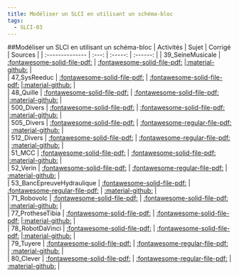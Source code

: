 ```yaml
---
title: Modéliser un SLCI en utilisant un schéma-bloc 
tags:
  - SLCI-03
---
```

[comment]: <> (Généré automatiquement par make_all_activites.py, creation_fichiers_activites)

##Modéliser un SLCI en utilisant un schéma-bloc 
| Activités | Sujet | Corrigé | Sources  | 
| :-------------- | :---: | :-----: | :------: | 
| 39_SeineMusicale | [:fontawesome-solid-file-pdf:](https://xpessoles-cpge.fr/pdf/SLCI-03_39_SeineMusicale_Sujet.pdf) | [:fontawesome-solid-file-pdf:](https://xpessoles-cpge.fr/pdf/SLCI-03_39_SeineMusicale_Corrige.pdf) |[:material-github:](https://github.com/xpessoles/PSI_ExercicesCompetences/tree/main//39_SeineMusicale) |  
| 47_SysReeduc | [:fontawesome-solid-file-pdf:](https://xpessoles-cpge.fr/pdf/SLCI-03_47_SysReeduc_Sujet.pdf) | [:fontawesome-solid-file-pdf:](https://xpessoles-cpge.fr/pdf/SLCI-03_47_SysReeduc_Corrige.pdf) |[:material-github:](https://github.com/xpessoles/PSI_ExercicesCompetences/tree/main//47_SysReeduc) |  
| 48_Quille | [:fontawesome-solid-file-pdf:](https://xpessoles-cpge.fr/pdf/SLCI-03_48_Quille_Sujet.pdf) | [:fontawesome-solid-file-pdf:](https://xpessoles-cpge.fr/pdf/SLCI-03_48_Quille_Corrige.pdf) |[:material-github:](https://github.com/xpessoles/PSI_ExercicesCompetences/tree/main//48_Quille) |  
| 500_Divers | [:fontawesome-solid-file-pdf:](https://xpessoles-cpge.fr/pdf/SLCI-03_500_Divers_Sujet.pdf) | [:fontawesome-solid-file-pdf:](https://xpessoles-cpge.fr/pdf/SLCI-03_500_Divers_Corrige.pdf) |[:material-github:](https://github.com/xpessoles/PSI_ExercicesCompetences/tree/main//500_Divers) |  
| 505_Divers | [:fontawesome-solid-file-pdf:](https://xpessoles-cpge.fr/pdf/SLCI-03_505_Divers_Sujet.pdf) | [:fontawesome-regular-file-pdf:](https://xpessoles-cpge.fr/pdf/SLCI-03_505_Divers_Corrige.pdf) | [:material-github:](https://github.com/xpessoles/PSI_ExercicesCompetences/tree/main//505_Divers) |  
| 512_Divers | [:fontawesome-solid-file-pdf:](https://xpessoles-cpge.fr/pdf/SLCI-03_512_Divers_Sujet.pdf) | [:fontawesome-regular-file-pdf:](https://xpessoles-cpge.fr/pdf/SLCI-03_512_Divers_Corrige.pdf) | [:material-github:](https://github.com/xpessoles/PSI_ExercicesCompetences/tree/main//512_Divers) |  
| 51_MCC | [:fontawesome-solid-file-pdf:](https://xpessoles-cpge.fr/pdf/SLCI-03_51_MCC_Sujet.pdf) | [:fontawesome-solid-file-pdf:](https://xpessoles-cpge.fr/pdf/SLCI-03_51_MCC_Corrige.pdf) |[:material-github:](https://github.com/xpessoles/PSI_ExercicesCompetences/tree/main//51_MCC) |  
| 52_Verin | [:fontawesome-solid-file-pdf:](https://xpessoles-cpge.fr/pdf/SLCI-03_52_Verin_Sujet.pdf) | [:fontawesome-regular-file-pdf:](https://xpessoles-cpge.fr/pdf/SLCI-03_52_Verin_Corrige.pdf) | [:material-github:](https://github.com/xpessoles/PSI_ExercicesCompetences/tree/main//52_Verin) |  
| 53_BancEpreuveHydraulique | [:fontawesome-solid-file-pdf:](https://xpessoles-cpge.fr/pdf/SLCI-03_53_BancEpreuveHydraulique_Sujet.pdf) | [:fontawesome-regular-file-pdf:](https://xpessoles-cpge.fr/pdf/SLCI-03_53_BancEpreuveHydraulique_Corrige.pdf) | [:material-github:](https://github.com/xpessoles/PSI_ExercicesCompetences/tree/main//53_BancEpreuveHydraulique) |  
| 71_Robovolc | [:fontawesome-solid-file-pdf:](https://xpessoles-cpge.fr/pdf/SLCI-03_71_Robovolc_Sujet.pdf) | [:fontawesome-solid-file-pdf:](https://xpessoles-cpge.fr/pdf/SLCI-03_71_Robovolc_Corrige.pdf) |[:material-github:](https://github.com/xpessoles/PSI_ExercicesCompetences/tree/main//71_Robovolc) |  
| 77_ProtheseTibia | [:fontawesome-solid-file-pdf:](https://xpessoles-cpge.fr/pdf/SLCI-03_77_ProtheseTibia_Sujet.pdf) | [:fontawesome-solid-file-pdf:](https://xpessoles-cpge.fr/pdf/SLCI-03_77_ProtheseTibia_Corrige.pdf) |[:material-github:](https://github.com/xpessoles/PSI_ExercicesCompetences/tree/main//77_ProtheseTibia) |  
| 78_RobotDaVinci | [:fontawesome-solid-file-pdf:](https://xpessoles-cpge.fr/pdf/SLCI-03_78_RobotDaVinci_Sujet.pdf) | [:fontawesome-solid-file-pdf:](https://xpessoles-cpge.fr/pdf/SLCI-03_78_RobotDaVinci_Corrige.pdf) |[:material-github:](https://github.com/xpessoles/PSI_ExercicesCompetences/tree/main//78_RobotDaVinci) |  
| 79_Tuyere | [:fontawesome-solid-file-pdf:](https://xpessoles-cpge.fr/pdf/SLCI-03_79_Tuyere_Sujet.pdf) | [:fontawesome-regular-file-pdf:](https://xpessoles-cpge.fr/pdf/SLCI-03_79_Tuyere_Corrige.pdf) | [:material-github:](https://github.com/xpessoles/PSI_ExercicesCompetences/tree/main//79_Tuyere) |  
| 80_Clever | [:fontawesome-solid-file-pdf:](https://xpessoles-cpge.fr/pdf/SLCI-03_80_Clever_Sujet.pdf) | [:fontawesome-regular-file-pdf:](https://xpessoles-cpge.fr/pdf/SLCI-03_80_Clever_Corrige.pdf) | [:material-github:](https://github.com/xpessoles/PSI_ExercicesCompetences/tree/main//80_Clever) |  

